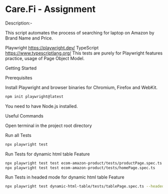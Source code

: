 # Care.Fi - Assignment 

Description:-

This script automates the process of searching for laptop on Amazon by Brand Name and Price.

Playwright https://playwright.dev/
TypeScript https://www.typescriptlang.org/
This tests are purely for Playwright features practice, usage of Page Object Model.

Getting Started

Prerequisites

Install Playwright and browser binaries for Chromium, Firefox and WebKit.

```bash
npm init playwright@latest
```
    

You need to have Node.js installed.

Useful Commands

Open terminal in the project root directory

Run all Tests  
```bash
npx playwright test 
```
Run Tests for dynamic html table Feature
```bash
npx playwright test test ecom-amazon-product/tests/productPage.spec.ts
npx playwright test test ecom-amazon-product/tests/homePage.spec.ts
```
Run Tests in headed mode for dynamic html table Feature
```bash
npx playwright test dynamic-html-table/tests/tablePage.spec.ts --headed
```